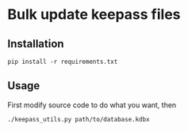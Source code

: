 # Bulk update keepass files

## Installation

```
pip install -r requirements.txt
```

## Usage

First modify source code to do what you want, then

```
./keepass_utils.py path/to/database.kdbx
```
